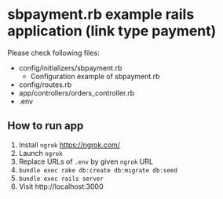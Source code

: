 sbpayment.rb example rails application (link type payment)
==========================================================

Please check following files:

- config/initializers/sbpayment.rb
  - Configuration example of sbpayment.rb
- config/routes.rb
- app/controllers/orders_controller.rb
- .env

How to run app
--------------


1. Install `ngrok` https://ngrok.com/
1. Launch `ngrok`
1. Replace URLs of `.env` by given `ngrok` URL
1. `bundle exec rake db:create db:migrate db:seed`
1. `bundle exec rails server`
1. Visit http://localhost:3000
